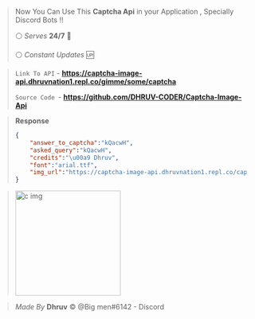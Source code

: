 > Now You Can Use This  **Captcha Api**  in your Application , Specially Discord Bots !! 
> 
> :white_circle:  *Serves* **24/7** :arrows_counterclockwise: 
>
> :white_circle: *Constant Updates* :up: 


> `Link To API` - **https://captcha-image-api.dhruvnation1.repl.co/gimme/some/captcha**
> 
> `Source Code `- **https://github.com/DHRUV-CODER/Captcha-Image-Api**

> **Response**
> ```json
> {
>     "answer_to_captcha":"kQacwH",
>     "asked_query":"kQacwH",
>     "credits":"\u00a9 Dhruv",
>     "font":"arial.ttf",
>     "img_url":"https://captcha-image-api.dhruvnation1.repl.co/captchame/aYZgreUcebbB8DucjACAeHcz5LR24M6TmKg8d0eNE5fj3xo7d6yD9Wn8DAb"
> }
> ```

> <img width="211" alt="c img" src="https://user-images.githubusercontent.com/60794694/115061057-51b42700-9ef1-11eb-964c-eea09d8b0fa5.PNG">
>

> *Made By* **Dhruv** :copyright:
> @Big men#6142  - Discord



